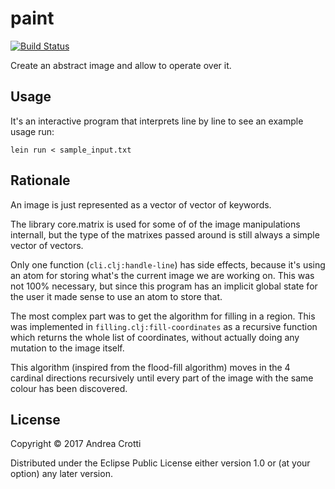# paint

[![Build Status](https://travis-ci.org/AndreaCrotti/paint.svg?branch=master)](https://travis-ci.org/AndreaCrotti/paint)

Create an abstract image and allow to operate over it.

## Usage

It's an interactive program that interprets line by line to see an example usage run:

    lein run < sample_input.txt

## Rationale

An image is just represented as a vector of vector of keywords.

The library core.matrix is used for some of of the image manipulations internall, but the type
of the matrixes passed around is still always a simple vector of vectors.

Only one function (`cli.clj:handle-line`) has side effects, because it's using an atom for storing
what's the current image we are working on.
This was not 100% necessary, but since this program has an implicit global state for the user it
made sense to use an atom to store that.

The most complex part was to get the algorithm for filling in a region.
This was implemented in `filling.clj:fill-coordinates` as a recursive function which returns
the whole list of coordinates, without actually doing any mutation to the image itself.

This algorithm (inspired from the flood-fill algorithm) moves in the 4 cardinal directions recursively
until every part of the image with the same colour has been discovered.

## License

Copyright © 2017 Andrea Crotti

Distributed under the Eclipse Public License either version 1.0 or (at
your option) any later version.

